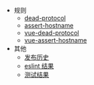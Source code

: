 * 规则
  * [dead-protocol](rules/dead-protocol)
  * [assert-hostname](rules/assert-hostname)
  * [vue-dead-protocol](rules/vue-dead-protocol)
  * [vue-assert-hostname](rules/vue-assert-hostname)
* 其他
  * <a href="https://github.com/borenXue/eslint-plugin-lucky-monkey/releases" target="_blank">发布历史</a>
  * <a href="eslint.html" target="_blank">eslint 结果</a>
  * <a href="mocha/mochawesome.html" target="_blank">测试结果</a>